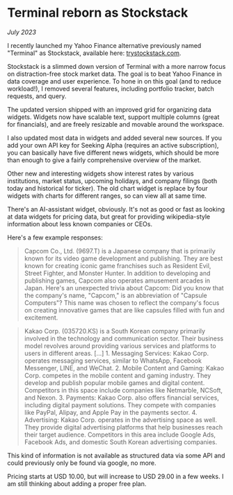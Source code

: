 # Terminal reborn as Stockstack

*July 2023*

I recently launched my Yahoo Finance alternative previously named "Terminal" as Stockstack, available here: [trystockstack.com](https://www.trystockstack.com/).

Stockstack is a slimmed down version of Terminal with a more narrow focus on distraction-free stock market data. The goal is to beat Yahoo Finance in data coverage and user experience. To hone in on this goal (and to reduce workload!), I removed several features, including portfolio tracker, batch requests, and query.

The updated version shipped with an improved grid for organizing data widgets. Widgets now have scalable text, support multiple columns (great for financials), and are freely resizable and movable around the workspace.

I also updated most data in widgets and added several new sources. If you add your own API key for Seeking Alpha (requires an active subscription), you can basically have five different news widgets, which should be more than enough to give a fairly comprehensive 
overview of the market.

Other new and interesting widgets show interest rates by various institutions, market status, upcoming holidays, and company filings (both today and historical for ticker). The old chart widget is replace by four widgets with charts for different ranges, so can view all at same time.

There's an AI-assistant widget, obviously. It's not as good or fast as looking at data widgets for pricing data, but great for providing wikipedia-style information about less known companies or CEOs.

Here's a few example responses:

> Capcom Co., Ltd. (9697.T) is a Japanese company that is primarily known for its video game development and publishing. They are best known for creating iconic game franchises such as Resident Evil, Street Fighter, and Monster Hunter. In addition to developing and publishing games, Capcom also operates amusement arcades in Japan. Here's an unexpected trivia about Capcom: Did you know that the company's name, "Capcom," is an abbreviation of "Capsule Computers"? This name was chosen to reflect the company's focus on creating innovative games that are like capsules filled with fun and excitement.

> Kakao Corp. (035720.KS) is a South Korean company primarily involved in the technology and communication sector. Their business model revolves around providing various services and platforms to users in different areas. [...] 1. Messaging Services: Kakao Corp. operates messaging services, similar to WhatsApp, Facebook Messenger, LINE, and WeChat. 2. Mobile Content and Gaming: Kakao Corp. competes in the mobile content and gaming industry. They develop and publish popular mobile games and digital content. Competitors in this space include companies like Netmarble, NCSoft, and Nexon. 3. Payments: Kakao Corp. also offers financial services, including digital payment solutions. They compete with companies like PayPal, Alipay, and Apple Pay in the payments sector. 4. Advertising: Kakao Corp. operates in the advertising space as well. They provide digital advertising platforms that help businesses reach their target audience. Competitors in this area include Google Ads, Facebook Ads, and domestic South Korean advertising companies.

This kind of information is not available as structured data via some API and could previously only be found via google, no more.

Pricing starts at USD 10.00, but will increase to USD 29.00 in a few weeks. I am still thinking about adding a proper free plan.


